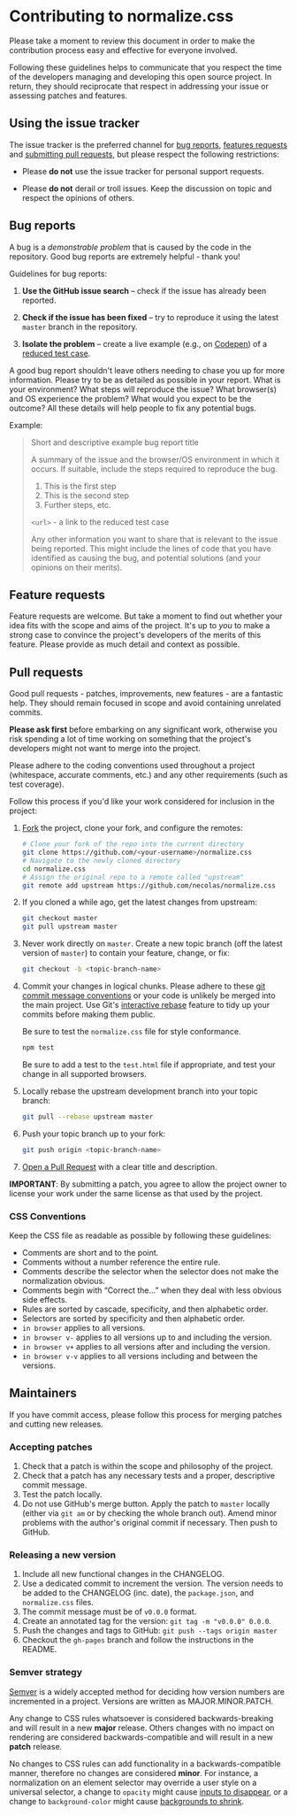# Contributing to normalize.css

Please take a moment to review this document in order to make the contribution
process easy and effective for everyone involved.

Following these guidelines helps to communicate that you respect the time of
the developers managing and developing this open source project. In return,
they should reciprocate that respect in addressing your issue or assessing
patches and features.


## Using the issue tracker

The issue tracker is the preferred channel for [bug reports](#bugs),
[features requests](#features) and [submitting pull
requests](#pull-requests), but please respect the following restrictions:

* Please **do not** use the issue tracker for personal support requests.

* Please **do not** derail or troll issues. Keep the discussion on topic and
  respect the opinions of others.


## Bug reports

A bug is a _demonstrable problem_ that is caused by the code in the repository.
Good bug reports are extremely helpful - thank you!

Guidelines for bug reports:

1. **Use the GitHub issue search** – check if the issue has already been
   reported.

2. **Check if the issue has been fixed** – try to reproduce it using the
   latest `master` branch in the repository.

3. **Isolate the problem** – create a live example (e.g., on
   [Codepen](http://codepen.io)) of a [reduced test
   case](http://css-tricks.com/6263-reduced-test-cases/).

A good bug report shouldn't leave others needing to chase you up for more
information. Please try to be as detailed as possible in your report. What is
your environment? What steps will reproduce the issue? What browser(s) and OS
experience the problem? What would you expect to be the outcome? All these
details will help people to fix any potential bugs.

Example:

> Short and descriptive example bug report title
>
> A summary of the issue and the browser/OS environment in which it occurs. If
> suitable, include the steps required to reproduce the bug.
>
> 1. This is the first step
> 2. This is the second step
> 3. Further steps, etc.
>
> `<url>` - a link to the reduced test case
>
> Any other information you want to share that is relevant to the issue being
> reported. This might include the lines of code that you have identified as
> causing the bug, and potential solutions (and your opinions on their
> merits).


## Feature requests

Feature requests are welcome. But take a moment to find out whether your idea
fits with the scope and aims of the project. It's up to *you* to make a strong
case to convince the project's developers of the merits of this feature. Please
provide as much detail and context as possible.


## Pull requests

Good pull requests - patches, improvements, new features - are a fantastic
help. They should remain focused in scope and avoid containing unrelated
commits.

**Please ask first** before embarking on any significant work, otherwise you
risk spending a lot of time working on something that the project's developers
might not want to merge into the project.

Please adhere to the coding conventions used throughout a project (whitespace,
accurate comments, etc.) and any other requirements (such as test coverage).

Follow this process if you'd like your work considered for inclusion in the
project:

1. [Fork](https://help.github.com/articles/fork-a-repo/) the project, clone your
   fork, and configure the remotes:

   ```bash
   # Clone your fork of the repo into the current directory
   git clone https://github.com/<your-username>/normalize.css
   # Navigate to the newly cloned directory
   cd normalize.css
   # Assign the original repo to a remote called "upstream"
   git remote add upstream https://github.com/necolas/normalize.css
   ```

2. If you cloned a while ago, get the latest changes from upstream:

   ```bash
   git checkout master
   git pull upstream master
   ```

3. Never work directly on `master`. Create a new topic branch (off the latest
   version of `master`) to contain your feature, change, or fix:

   ```bash
   git checkout -b <topic-branch-name>
   ```

4. Commit your changes in logical chunks. Please adhere to these [git commit
   message conventions](http://tbaggery.com/2008/04/19/a-note-about-git-commit-messages.html)
   or your code is unlikely be merged into the main project. Use Git's
   [interactive rebase](https://help.github.com/articles/interactive-rebase)
   feature to tidy up your commits before making them public.

   Be sure to test the `normalize.css` file for style conformance.

   ```bash
   npm test
   ```

   Be sure to add a test to the `test.html` file if appropriate, and test
   your change in all supported browsers.

5. Locally rebase the upstream development branch into your topic branch:

   ```bash
   git pull --rebase upstream master
   ```

6. Push your topic branch up to your fork:

   ```bash
   git push origin <topic-branch-name>
   ```

10. [Open a Pull Request](https://help.github.com/articles/using-pull-requests/)
    with a clear title and description.

**IMPORTANT**: By submitting a patch, you agree to allow the project owner to
license your work under the same license as that used by the project.

### CSS Conventions

Keep the CSS file as readable as possible by following these guidelines:

- Comments are short and to the point.
- Comments without a number reference the entire rule.
- Comments describe the selector when the selector does not make the
  normalization obvious.
- Comments begin with “Correct the...” when they deal with less obvious side
  effects.
- Rules are sorted by cascade, specificity, and then alphabetic order.
- Selectors are sorted by specificity and then alphabetic order.
- `in browser` applies to all versions.
- `in browser v-` applies to all versions up to and including the version.
- `in browser v+` applies to all versions after and including the version.
- `in browser v-v` applies to all versions including and between the versions.


## Maintainers

If you have commit access, please follow this process for merging patches and
cutting new releases.

### Accepting patches

1. Check that a patch is within the scope and philosophy of the project.
2. Check that a patch has any necessary tests and a proper, descriptive commit
   message.
3. Test the patch locally.
4. Do not use GitHub's merge button. Apply the patch to `master` locally
   (either via `git am` or by checking the whole branch out). Amend minor
   problems with the author's original commit if necessary. Then push to GitHub.

### Releasing a new version

1. Include all new functional changes in the CHANGELOG.
2. Use a dedicated commit to increment the version. The version needs to be
   added to the CHANGELOG (inc. date), the `package.json`, and `normalize.css`
   files.
3. The commit message must be of `v0.0.0` format.
4. Create an annotated tag for the version: `git tag -m "v0.0.0" 0.0.0`.
5. Push the changes and tags to GitHub: `git push --tags origin master`
6. Checkout the `gh-pages` branch and follow the instructions in the README.

### Semver strategy

[Semver](http://semver.org/) is a widely accepted method for deciding how
version numbers are incremented in a project. Versions are written as
MAJOR.MINOR.PATCH.

Any change to CSS rules whatsoever is considered backwards-breaking and will
result in a new **major** release. Others changes with no impact on rendering
are considered backwards-compatible and will result in a new **patch** release.

No changes to CSS rules can add functionality in a backwards-compatible manner,
therefore no changes are considered **minor**. For instance, a normalization on
an element selector may override a user style on a universal selector, a
change to `opacity` might cause [inputs to disappear](https://developer.microsoft.com/en-us/microsoft-edge/platform/issues/3901363/),
or a change to `background-color` might cause [backgrounds to shrink](https://github.com/jonathantneal/sanitize.css/issues/42).
